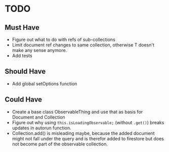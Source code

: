 # TODO

## Must Have

- Figure out what to do with refs of sub-collections
- Limit document ref changes to same collection, otherwise T doesn't make any
  sense anymore.
- Add tests

## Should Have

- Add global setOptions function

## Could Have

- Create a base class ObservableThing and use that as basis for Document and
  Collection
- Figure out why using `this.isLoadingObservable;` (without `.get()`) breaks
  updates in autorun function.
- Collection.add() is misleading maybe, because the added document might not
  fall under the query and is therefor added to firestore but does not become
  part of the observable collection.
